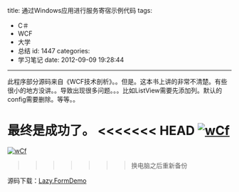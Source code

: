 title: 通过Windows应用进行服务寄宿示例代码
tags:
  - C＃
  - WCF
  - 大学
  - 总结
id: 1447
categories:
  - 学习笔记
date: 2012-09-09 19:28:44
---

此程序部分源码来自《WCF技术剖析》。。但是。这本书上讲的非常不清楚。有些很小的地方没讲。。导致出现很多问题。。。比如ListView需要先添加列。默认的config需要删除。等等。。

最终是成功了。
<<<<<<< HEAD
[![]({{BASE_PATH}}/images/7390df89e6e155098b41900c68b850b956f79a4d.jpg "wCf")](http://leaverimage.b0.upaiyun.com/26808_o.jpg)
=======
[![](/images/7390df89e6e155098b41900c68b850b956f79a4d.jpg "wCf")](http://leaverimage.b0.upaiyun.com/26808_o.jpg)
>>>>>>> 换电脑之后重新备份

源码下载：[Lazy.FormDemo](http://dl.vmall.com/c0d8askuak)